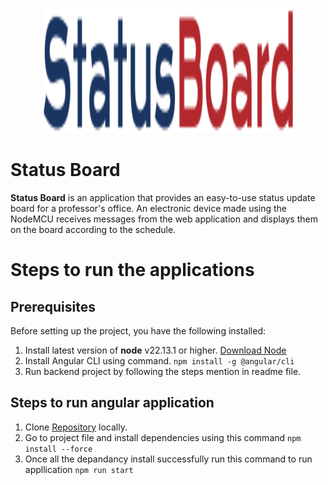<p align="center">
  <img src="https://github.com/mihirkumarmistry/status-board/blob/main/src/assets/images/logo-dark.svg" width="400" height="200">
</p>

# Status Board
**Status Board** is an application that provides an easy-to-use status update board for a professor's office. An electronic device made using the NodeMCU receives messages from the web application and displays them on the board according to the schedule.

# Steps to run the applications
## Prerequisites
Before setting up the project, you have the following installed:
1. Install latest version of **node** v22.13.1 or higher. [Download Node](https://nodejs.org/en/download)
2. Install Angular CLI using command. ```npm install -g @angular/cli```
3. Run backend project by following the steps mention in readme file.

## Steps to run angular application
1. Clone [Repository](https://github.com/mihirkumarmistry/status-board.git) locally.
2. Go to project file and install dependencies using this command ```npm install --force```
3. Once all the depandancy install successfully run this command to run appllication ```npm run start```
